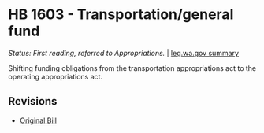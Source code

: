 # HB 1603 - Transportation/general fund
*Status: First reading, referred to Appropriations.* | [leg.wa.gov summary](https://app.leg.wa.gov/billsummary?BillNumber=1603&Year=2021)

Shifting funding obligations from the transportation appropriations act to the operating appropriations act.

## Revisions
* [Original Bill](1/)